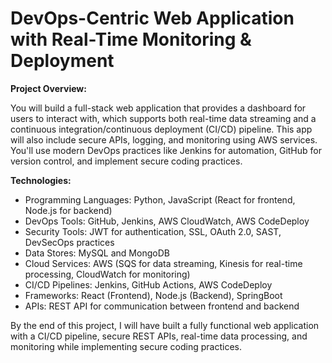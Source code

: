 # DevOps-Centric Web Application with Real-Time Monitoring & Deployment

**Project Overview:**

You will build a full-stack web application that provides a dashboard for users to interact with, which supports both real-time data streaming and a continuous integration/continuous deployment (CI/CD) pipeline. This app will also include secure APIs, logging, and monitoring using AWS services. You'll use modern DevOps practices like Jenkins for automation, GitHub for version control, and implement secure coding practices.



**Technologies:**


- Programming Languages: Python, JavaScript (React for frontend, Node.js for backend)
- DevOps Tools: GitHub, Jenkins, AWS CloudWatch, AWS CodeDeploy
- Security Tools: JWT for authentication, SSL, OAuth 2.0, SAST, DevSecOps practices
- Data Stores: MySQL and MongoDB
- Cloud Services: AWS (SQS for data streaming, Kinesis for real-time processing, CloudWatch for monitoring)
- CI/CD Pipelines: Jenkins, GitHub Actions, AWS CodeDeploy
- Frameworks: React (Frontend), Node.js (Backend), SpringBoot
- APIs: REST API for communication between frontend and backend








By the end of this project, I will have built a fully functional web application with a CI/CD pipeline, secure REST APIs, real-time data processing, and monitoring while implementing secure coding practices. 